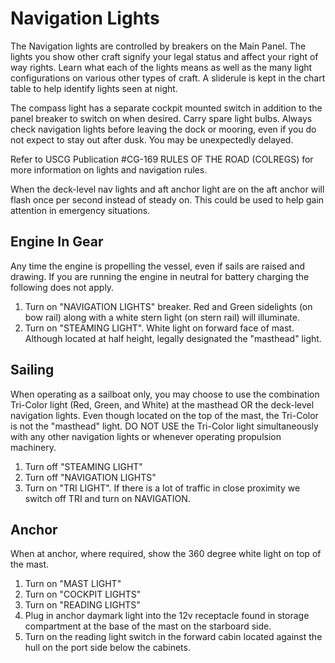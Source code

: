 # Navigation Lights

The Navigation lights are controlled by breakers on the Main Panel. The lights you show other craft signify your legal status and affect your right of way rights. Learn what each of the lights means as well as the many light configurations on various other types of craft. A sliderule is kept in the chart table to help identify lights seen at night.

The compass light has a separate cockpit mounted switch in addition to the panel breaker to switch on when desired.
Carry spare light bulbs. Always check navigation lights before leaving the dock or mooring, even if you do not expect to stay out after dusk. You may be unexpectedly delayed.

Refer to USCG Publication #CG-169 RULES OF THE ROAD (COLREGS) for more information on lights and navigation rules.

When the deck-level nav lights and aft anchor light are on the aft anchor will flash once per second instead of steady on. This could be used to help gain attention in emergency situations.

## Engine In Gear

Any time the engine is propelling the vessel, even if sails are raised and drawing. If you are running the engine in neutral for battery charging the following does not apply.

1. Turn on "NAVIGATION LIGHTS" breaker. Red and Green sidelights (on bow rail) along with a white stern light (on stern rail) will illuminate.
2. Turn on "STEAMING LIGHT". White light on forward face of mast. Although located at half height, legally designated the "masthead" light.

## Sailing

When operating as a sailboat only, you may choose to use the combination Tri-Color light (Red, Green, and White) at the masthead OR the deck-level navigation lights. Even though located on the top of the mast, the Tri-Color is not the "masthead" light. DO NOT USE the Tri-Color light simultaneously with any other navigation lights or whenever operating propulsion machinery.

1. Turn off "STEAMING LIGHT"
1. Turn off "NAVIGATION LIGHTS"
1. Turn on "TRI LIGHT". If there is a lot of traffic in close proximity we switch off TRI and turn on NAVIGATION.

## Anchor

When at anchor, where required, show the 360 degree white light on top of the mast.

1. Turn on "MAST LIGHT"
1. Turn on "COCKPIT LIGHTS"
1. Turn on "READING LIGHTS"
1. Plug in anchor daymark light into the 12v receptacle found in storage compartment at the base of the mast on the starboard side.
1. Turn on the reading light switch in the forward cabin located against the hull on the port side below the cabinets.
